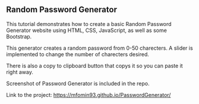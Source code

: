 ## Random Password Generator

This tutorial demonstrates how to create a basic Random Password Generator website using HTML, CSS, JavaScript, as well as some Bootstrap.


This generator creates a random password from 0-50 charecters. A slider is implemented to change the number of charecters desired.

There is also a copy to clipboard button that copys it so you can paste it right away.

Screenshot of Password Generator is included in the repo.

Link to the project: https://mfomin93.github.io/PasswordGenerator/
